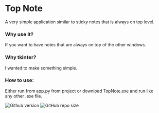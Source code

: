 # Top Note
A very simple application similar to sticky notes that is always on top level. 

### Why use it?
If you want to have notes that are always on top of the other windows.

### Why tkinter?
I wanted to make something simple.

### How to use:
Either run from app.py from project or download TopNote.exe and run like any other .exe file.


![Github version](https://img.shields.io/badge/version-1.0.0-darkblue?style=flat-square)
![GitHub repo size](https://img.shields.io/github/repo-size/Caramajau/TopNote?color=blue&style=flat-square)
